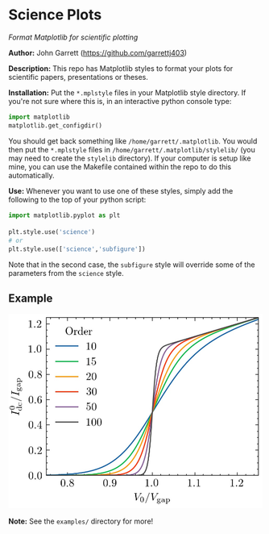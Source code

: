 Science Plots
=============

*Format Matplotlib for scientific plotting* 

**Author:** John Garrett (https://github.com/garrettj403)

**Description:** This repo has Matplotlib styles to format your plots for scientific papers, presentations or theses.

**Installation:** Put the ``*.mplstyle`` files in your Matplotlib style directory. If you're not sure where this is, in an interactive python console type:

```python
import matplotlib
matplotlib.get_configdir()
```

You should get back something like ``/home/garrett/.matplotlib``. You would then put the ``*.mplstyle`` files in ``/home/garrett/.matplotlib/stylelib/`` (you may need to create the ``stylelib`` directory). If your computer is setup like mine, you can use the Makefile contained within the repo to do this automatically.

**Use:** Whenever you want to use one of these styles, simply add the following to the top of your python script:

```python
import matplotlib.pyplot as plt
 
plt.style.use('science')
# or
plt.style.use(['science','subfigure'])
```
Note that in the second case, the ``subfigure`` style will override some of the parameters from the ``science`` style.

Example
-------

![alt text](examples/figures/fig1.jpg)

**Note:** See the ``examples/`` directory for more!
